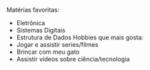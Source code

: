Matérias favoritas:
- Eletrônica
- Sistemas Digitais
- Estrutura de Dados
Hobbies que mais gosta:
- Jogar e assistir series/filmes
- Brincar com meu gato
- Assistir vídeos sobre ciência/tecnologia

